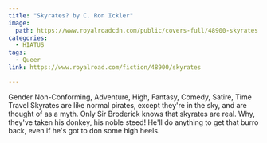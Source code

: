 ```yaml
---
title: "Skyrates? by C. Ron Ickler"
image:
  path: https://www.royalroadcdn.com/public/covers-full/48900-skyrates.jpg
categories:
  - HIATUS
tags:
  - Queer
link: https://www.royalroad.com/fiction/48900/skyrates

---
```

Gender Non-Conforming, Adventure, High, Fantasy, Comedy, Satire, Time Travel
Skyrates are like normal pirates, except they're in the sky, and are thought of as a myth. Only Sir Broderick knows that skyrates are real. Why, they've taken his donkey, his noble steed! He'll do anything to get that burro back, even if he's got to don some high heels.